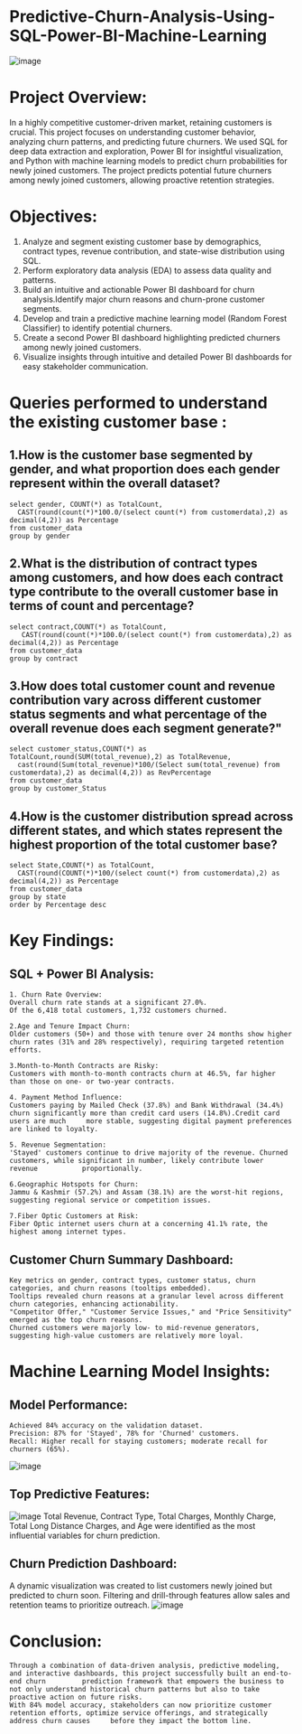 # Predictive-Churn-Analysis-Using-SQL-Power-BI-Machine-Learning
![image](https://github.com/user-attachments/assets/4aada321-721c-4854-bdaf-e30a247d4f10)
# Project Overview:
In a highly competitive customer-driven market, retaining customers is crucial. This project focuses on understanding customer behavior, analyzing churn patterns, and predicting future churners.
We used SQL for deep data extraction and exploration, Power BI for insightful visualization, and Python with machine learning models to predict churn probabilities for newly joined customers.
The project predicts potential future churners among newly joined customers, allowing proactive retention strategies.
# Objectives:
1. Analyze and segment existing customer base by demographics, contract types, revenue contribution, and state-wise distribution using SQL.
2. Perform exploratory data analysis (EDA) to assess data quality and patterns.
3. Build an intuitive and actionable Power BI dashboard for churn analysis.Identify major churn reasons and churn-prone customer segments.
4. Develop and train a predictive machine learning model (Random Forest Classifier) to identify potential churners.
5. Create a second Power BI dashboard highlighting predicted churners among newly joined customers.
6. Visualize insights through intuitive and detailed Power BI dashboards for easy stakeholder communication.
# Queries performed to understand the existing customer base :
## 1.How is the customer base segmented by gender, and what proportion does each gender represent within the overall dataset?
  	select gender, COUNT(*) as TotalCount,
	  CAST(round(count(*)*100.0/(select count(*) from customerdata),2) as decimal(4,2)) as Percentage
  	from customer_data
  	group by gender
## 2.What is the distribution of contract types among customers, and how does each contract type contribute to the overall customer base in terms of count and percentage?
	select contract,COUNT(*) as TotalCount,
	   CAST(round(count(*)*100.0/(select count(*) from customerdata),2) as decimal(4,2)) as Percentage
	from customer_data
	group by contract
## 3.How does total customer count and revenue contribution vary across different customer status segments and what percentage of the overall revenue does each segment generate?"
	select customer_status,COUNT(*) as TotalCount,round(SUM(total_revenue),2) as TotalRevenue,
	  cast(round(Sum(total_revenue)*100/(Select sum(total_revenue) from customerdata),2) as decimal(4,2)) as RevPercentage
	from customer_data
	group by customer_Status

## 4.How is the customer distribution spread across different states, and which states represent the highest proportion of the total customer base?
	select State,COUNT(*) as TotalCount,
	  CAST(round(COUNT(*)*100/(select count(*) from customerdata),2) as decimal(4,2)) as Percentage
	from customer_data
	group by state
	order by Percentage desc

# Key Findings:
## SQL + Power BI Analysis:
	1. Churn Rate Overview:
	Overall churn rate stands at a significant 27.0%.
	Of the 6,418 total customers, 1,732 customers churned.
	
	2.Age and Tenure Impact Churn:
	Older customers (50+) and those with tenure over 24 months show higher churn rates (31% and 28% respectively), requiring targeted retention efforts.
	
	3.Month-to-Month Contracts are Risky:
	Customers with month-to-month contracts churn at 46.5%, far higher than those on one- or two-year contracts.
	
	4. Payment Method Influence:
	Customers paying by Mailed Check (37.8%) and Bank Withdrawal (34.4%) churn significantly more than credit card users (14.8%).Credit card users are much 	more stable, suggesting digital payment preferences are linked to loyalty.
	
	5. Revenue Segmentation:
	'Stayed' customers continue to drive majority of the revenue. Churned customers, while significant in number, likely contribute lower revenue 			proportionally.
	
	6.Geographic Hotspots for Churn:
	Jammu & Kashmir (57.2%) and Assam (38.1%) are the worst-hit regions, suggesting regional service or competition issues.
	
	7.Fiber Optic Customers at Risk:
	Fiber Optic internet users churn at a concerning 41.1% rate, the highest among internet types.

## Customer Churn Summary Dashboard:
	Key metrics on gender, contract types, customer status, churn categories, and churn reasons (tooltips embedded).
	Tooltips revealed churn reasons at a granular level across different churn categories, enhancing actionability.
	"Competitor Offer," "Customer Service Issues," and "Price Sensitivity" emerged as the top churn reasons.
	Churned customers were majorly low- to mid-revenue generators, suggesting high-value customers are relatively more loyal.
	
# Machine Learning Model Insights:
## Model Performance:
	Achieved 84% accuracy on the validation dataset.
	Precision: 87% for 'Stayed', 78% for 'Churned' customers.
	Recall: Higher recall for staying customers; moderate recall for churners (65%).
 ![image](https://github.com/user-attachments/assets/f8e13fc1-66cc-4258-b821-3793f282ab92)

 
## Top Predictive Features:
![image](https://github.com/user-attachments/assets/bbb5a353-ce07-49f1-8e11-743ba6faad23)
Total Revenue, Contract Type, Total Charges, Monthly Charge, Total Long Distance Charges, and Age were identified as the most influential variables for churn prediction.

## Churn Prediction Dashboard:
A dynamic visualization was created to list customers newly joined but predicted to churn soon.
Filtering and drill-through features allow sales and retention teams to prioritize outreach.
![image](https://github.com/user-attachments/assets/c38ff199-ac0d-4043-85f4-5d88c8557e8e)


# Conclusion:
	Through a combination of data-driven analysis, predictive modeling, and interactive dashboards, this project successfully built an end-to-end churn 		prediction framework that empowers the business to not only understand historical churn patterns but also to take proactive action on future risks.
	With 84% model accuracy, stakeholders can now prioritize customer retention efforts, optimize service offerings, and strategically address churn causes 	before they impact the bottom line.


